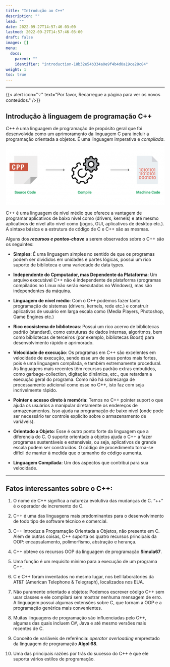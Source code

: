 ```yaml
---
title: "Introdução ao C++"
description: ""
lead: ""
date: 2022-09-27T14:57:46-03:00
lastmod: 2022-09-27T14:57:46-03:00
draft: false
images: []
menu:
  docs:
    parent: ""
    identifier: "introduction-18b32e54b334a0e9f4b4d0a19ce28c84"
weight: 1
toc: true
---
```

___

{{< alert icon="💡" text="Por favor, Recarregue a página para ver os novos conteúdos." />}}

## Introdução à linguagem de programação C++

*C++* é uma linguagem de programação de propósito geral que foi desenvolvida como um aprimoramento da linguagem C para incluir a programação orientada a objetos. É uma linguagem imperativa e *compilada*.

![Image](./cpp-program-compilation3-1024x375.png)

C++ é uma linguagem de nível médio que oferece a vantagem de programar aplicativos de baixo nível como (drivers, kernels) e até mesmo aplicativos de nível alto nível como (jogos, GUI, aplicativos de desktop etc.). A sintaxe básica e a estrutura de código de C e C++ são as mesmas.

Alguns dos ***recursos e pontos-chave*** a serem observados sobre o C++ são os seguintes:

- __Simples__: É uma linguagem simples no sentido de que os programas podem ser divididos em unidades e partes lógicas, possui um rico suporte de biblioteca e uma variedade de data types.

- __Independente do Cpmputador, mas Dependente da Plataforma__: Um arquivo executável C++ não é independente de plataforma (programas compilados no Linux não serão executados no Windows), mas são independentes da máquina.

- __Linguagem de nível médio__: Com o C++ podemos fazer tanto programação de sistemas (drivers, kernels, rede etc.) e construir aplicativos de usuário em larga escala como (Media Players, Photoshop, Game Engines etc.)

- __Rico ecosistema de bibliotecas__: Possui um rico acervo de bibliotecas padrão (standard), como estruturas de dados internas, algoritmos, bem como bibliotecas de terceiros (por exemplo, bibliotecas Boost) para desenvolvimento rápido e aprimorado.

- __Velocidade de execução__: Os programas em C++ são excelentes em velocidade de execução, sendo esse um de seus pontos mais fortes, pois é uma linguagem compilada, e também extremamente procedural. As linguagens mais recentes têm recursos padrão extras embutidos, como garbage-collection, digitação dinâmica, etc., que retardam a execução geral do programa. Como não há sobrecarga de processamento adicional como esse no C++, isto faz com seja incrivelmente rápido.

- __Pointer e acesso direto à memória__: Temos no C++ pointer suport o que ajuda os usuários a manipular diretamente os endereços de armazenamentos. Isso ajuda na programação de baixo nível (onde pode ser necessário ter controle explícito sobre o armazenamento de variáveis).

- __Orientado a Objeto__: Esse é outro ponto forte da linguagem que a diferencia do C. O suporte orientado a objetos ajuda o C++ a fazer programas sustentáveis e extensíveis, ou seja, aplicativos de grande escala podem ser construídos. O código de procedimento torna-se difícil de manter à medida que o tamanho do código aumenta.

- __Linguagem Compilada__: Um dos aspectos que contribui para sua velocidade.
____

## Fatos interessantes sobre o C++:

1. O nome de C++ significa a natureza evolutiva das mudanças de C. “++” é o operador de incremento de C.

2. C++ é uma das linguagens mais predominantes para o desenvolvimento de todo tipo de software técnico e comercial.

3. C++ introduz a Programação Orientada a Objetos, não presente em C. Além de outras coisas, C++ suporta os quatro recursos principais da OOP: encapsulamento, polimorfismo, abstração e herança.

4. C++ obteve os recursos OOP da linguagem de programação **Simula67**.

5. Uma função é um requisito mínimo para a execução de um programa C++.

6. C e C++ foram inventados no mesmo lugar, nos bell laboratories da AT&T (American Telephone & Telegraph), localizados nos EUA.

7. Não puramente orientado a objetos: Podemos escrever código C++ sem usar classes e ele compilará sem mostrar nenhuma mensagem de erro. A linguagem possui algumas extensões sobre C, que tornam a OOP e a programação genérica mais convenientes.

8. Muitas linguagens de programação são influenciadas pelo C++, algumas das quais incluem C#, Java e até mesmo versões mais recentes de C.

9. Conceito de variáveis de referência: *operator overloading* emprestado da linguagem de programação **Algol 68**.

10. Uma das principais razões por trás do sucesso do C++ é que ele suporta vários estilos de programação.
